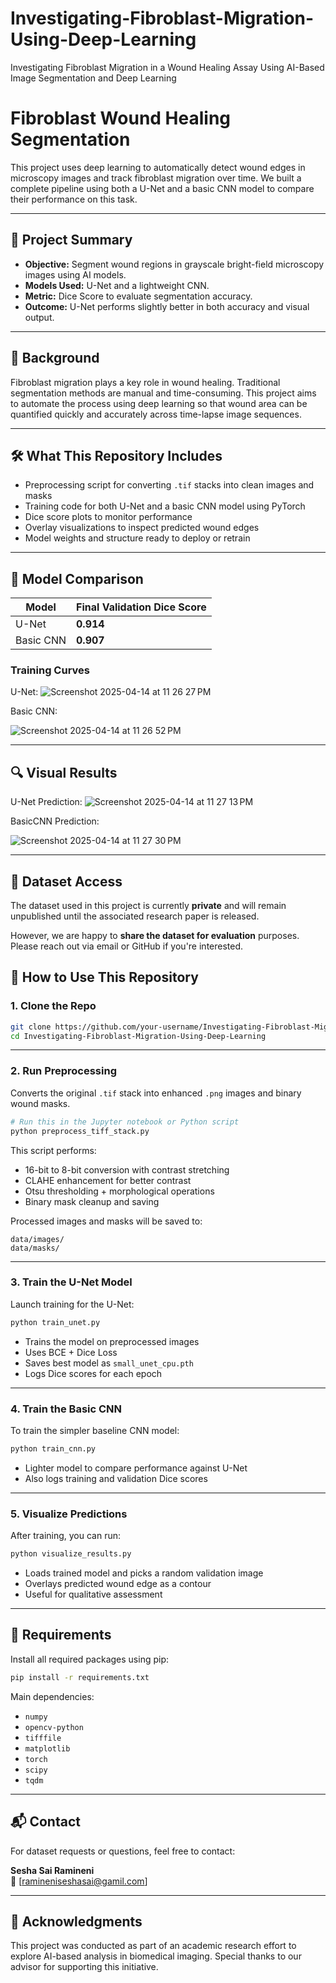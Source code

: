 # Investigating-Fibroblast-Migration-Using-Deep-Learning
Investigating Fibroblast Migration in a Wound Healing Assay Using AI-Based Image Segmentation and Deep Learning
# Fibroblast Wound Healing Segmentation

This project uses deep learning to automatically detect wound edges in microscopy images and track fibroblast migration over time. We built a complete pipeline using both a U-Net and a basic CNN model to compare their performance on this task.

---

## 🧠 Project Summary

- **Objective:** Segment wound regions in grayscale bright-field microscopy images using AI models.
- **Models Used:** U-Net and a lightweight CNN.
- **Metric:** Dice Score to evaluate segmentation accuracy.
- **Outcome:** U-Net performs slightly better in both accuracy and visual output.

---

## 🔬 Background

Fibroblast migration plays a key role in wound healing. Traditional segmentation methods are manual and time-consuming. This project aims to automate the process using deep learning so that wound area can be quantified quickly and accurately across time-lapse image sequences.

---

## 🛠 What This Repository Includes

- Preprocessing script for converting `.tif` stacks into clean images and masks
- Training code for both U-Net and a basic CNN model using PyTorch
- Dice score plots to monitor performance
- Overlay visualizations to inspect predicted wound edges
- Model weights and structure ready to deploy or retrain

---

## 🧪 Model Comparison

| Model     | Final Validation Dice Score |
|-----------|-----------------------------|
| U-Net     | **0.914**                   |
| Basic CNN| **0.907**                   |

### Training Curves

U-Net:
![Screenshot 2025-04-14 at 11 26 27 PM](https://github.com/user-attachments/assets/3cdb5154-4343-4a0e-b5cc-be3bb42c005f)



Basic CNN:

![Screenshot 2025-04-14 at 11 26 52 PM](https://github.com/user-attachments/assets/eca3afc9-675e-4275-a8d8-4be28b35fa17)

---

## 🔍 Visual Results

U-Net Prediction:
![Screenshot 2025-04-14 at 11 27 13 PM](https://github.com/user-attachments/assets/179ef56f-fb85-4492-b223-fac041b19b6f)


BasicCNN Prediction:

![Screenshot 2025-04-14 at 11 27 30 PM](https://github.com/user-attachments/assets/a3d30e7e-e365-4031-a6cc-1dc4c6ba9aac)


---

## 💾 Dataset Access

The dataset used in this project is currently **private** and will remain unpublished until the associated research paper is released.

However, we are happy to **share the dataset for evaluation** purposes. Please reach out via email or GitHub if you're interested.


## 🧰 How to Use This Repository

### 1. Clone the Repo

```bash
git clone https://github.com/your-username/Investigating-Fibroblast-Migration-Using-Deep-Learning.git
cd Investigating-Fibroblast-Migration-Using-Deep-Learning
```

---

### 2. Run Preprocessing

Converts the original `.tif` stack into enhanced `.png` images and binary wound masks.

```python
# Run this in the Jupyter notebook or Python script
python preprocess_tiff_stack.py
```

This script performs:
- 16-bit to 8-bit conversion with contrast stretching
- CLAHE enhancement for better contrast
- Otsu thresholding + morphological operations
- Binary mask cleanup and saving

Processed images and masks will be saved to:
```
data/images/
data/masks/
```

---

### 3. Train the U-Net Model

Launch training for the U-Net:

```python
python train_unet.py
```

- Trains the model on preprocessed images
- Uses BCE + Dice Loss
- Saves best model as `small_unet_cpu.pth`
- Logs Dice scores for each epoch

---

### 4. Train the Basic CNN

To train the simpler baseline CNN model:

```python
python train_cnn.py
```

- Lighter model to compare performance against U-Net
- Also logs training and validation Dice scores

---

### 5. Visualize Predictions

After training, you can run:

```python
python visualize_results.py
```

- Loads trained model and picks a random validation image
- Overlays predicted wound edge as a contour
- Useful for qualitative assessment

---

## 🧠 Requirements

Install all required packages using pip:

```bash
pip install -r requirements.txt
```

Main dependencies:
- `numpy`
- `opencv-python`
- `tifffile`
- `matplotlib`
- `torch`
- `scipy`
- `tqdm`

---

## 📬 Contact

For dataset requests or questions, feel free to contact:

**Sesha Sai Ramineni**  
📧 [ramineniseshasai@gamil.com]

---

## 🙏 Acknowledgments

This project was conducted as part of an academic research effort to explore AI-based analysis in biomedical imaging. Special thanks to our advisor for supporting this initiative.

